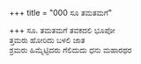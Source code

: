 +++
title = "000 ಸೂ ತಮತಮಗೆ"

+++
ಸೂ. ತಮತಮಗೆ ತವಕದಲಿ ಭೂಪೋ  
ತ್ತಮರು ಹೋರಿದು ಬಳಲಿ ಜಾತ  
ಶ್ರಮರು ಹಿಮ್ಮೆಟ್ಟಿದರು ಗೆಲಿದುದು ಧನು ಮಹಾರಥರ
